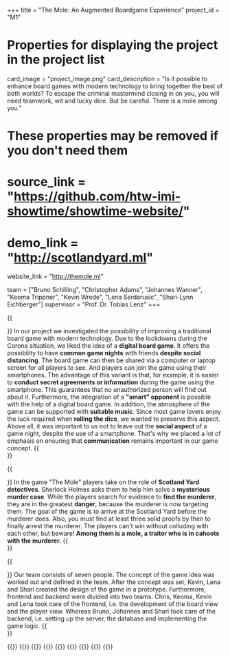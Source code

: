 +++
title = "The Mole: An Augmented Boardgame Experience"
project_id = "M1"

# Properties for displaying the project in the project list
card_image = "project_image.png"
card_description = "Is it possible to enhance board games with modern technology to bring together the best of both worlds? To escape the criminal mastermind closing in on you, you will need teamwork, wit and lucky dice. But be careful. There is a mole among you."

# These properties may be removed if you don't need them
# source_link = "https://github.com/htw-imi-showtime/showtime-website/"
# demo_link = "http://scotlandyard.ml"
website_link = "http://themole.ml"

team = ["Bruno Schilling", "Christopher Adams", "Johannes Wanner", "Keoma Trippner", "Kevin Wrede", "Lena Serdarusic", "Shari-Lynn Eichberger"]
supervisor = "Prof. Dr. Tobias Lenz"
+++

{{<section title="Our Considerations">}}
In our project we investigated the possibility of improving a traditional board game with modern technology. Due to the lockdowns during the Corona situation, we liked the idea of a **digital board game**. It offers the possibility to have **common game nights** with friends **despite social distancing**. The board game can then be shared via a computer or laptop screen for all players to see. And players can join the game using their smartphones. The advantage of this variant is that, for example, it is easier to **conduct secret agreements or information** during the game using the smartphone. This guarantees that no unauthorized person will find out about it. Furthermore, the integration of a **"smart" opponent** is possible with the help of a digital board game. In addition, the atmosphere of the game can be supported with **suitable music**. Since most game lovers enjoy the luck required when **rolling the dice**, we wanted to preserve this aspect. Above all, it was important to us not to leave out the **social aspect** of a game night, despite the use of a smartphone. That's why we placed a lot of emphasis on ensuring that **communication** remains important in our game concept.
{{</section >}}

{{<section title="The Game Description">}}
In the game "The Mole" players take on the role of **Scotland Yard detectives**. Sherlock Holmes asks them to help him solve a **mysterious murder case**. While the players search for evidence to **find the murderer**, they are in the greatest **danger**, because the murderer is now targeting them. The goal of the game is to arrive at the Scotland Yard before the murderer does. Also, you must find at least three solid proofs by then to finally arrest the murderer. The players can't win without colluding with each other, but beware! **Among them is a mole, a traitor who is in cahoots with the murderer.**
{{</section >}}

{{<section title="The Team">}}
Our team consists of seven people. The concept of the game idea was worked out and defined in the team. After the concept was set, Kevin, Lena and Shari created the design of the game in a prototype. Furthermore, frontend and backend were divided into two teams. Chris, Keoma, Kevin and Lena took care of the frontend, i.e. the development of the board view and the player view. Whereas Bruno, Johannes and Shari took care of the backend, i.e. setting up the server, the database and implementing the game logic.
{{</section >}}

{{<gallery>}}
{{<team-member image="Bruno.jpg" name="Bruno Schilling">}}
{{<team-member image="Chris.jpg" name="Christopher Adams">}}
{{<team-member image="Johannes.jpg" name="Johannes Wanner">}}
{{<team-member image="Keoma.jpg" name="Keoma Trippner">}}
{{<team-member image="Kevin.jpg" name="Kevin Wrede">}}
{{<team-member image="Lena.png" name="Lena Serdarusic">}}
{{<team-member image="Shari.png" name="Shari-Lynn Eichberger">}}
{{</gallery>}}